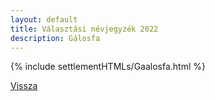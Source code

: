 ```yaml
---
layout: default
title: Választási névjegyzék 2022
description: Gálosfa
---
```


{% include settlementHTMLs/Gaalosfa.html %}

[Vissza](../)